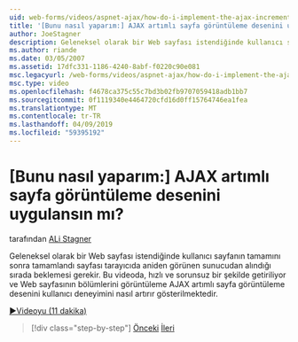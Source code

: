 ```yaml
---
uid: web-forms/videos/aspnet-ajax/how-do-i-implement-the-ajax-incremental-page-display-pattern
title: '[Bunu nasıl yaparım:] AJAX artımlı sayfa görüntüleme desenini uygulansın mı? | Microsoft Docs'
author: JoeStagner
description: Geleneksel olarak bir Web sayfası istendiğinde kullanıcı sayfanın tamamını sonra sudde Tamamlandı sayfasında görünür sunucudan alınana kadar bekleyin gerekir...
ms.author: riande
ms.date: 03/05/2007
ms.assetid: 17dfc331-1186-4240-8abf-f0220c90e081
msc.legacyurl: /web-forms/videos/aspnet-ajax/how-do-i-implement-the-ajax-incremental-page-display-pattern
msc.type: video
ms.openlocfilehash: f4678ca375c55c7bd3b02fb9707059418adb1bb7
ms.sourcegitcommit: 0f1119340e4464720cfd16d0ff15764746ea1fea
ms.translationtype: MT
ms.contentlocale: tr-TR
ms.lasthandoff: 04/09/2019
ms.locfileid: "59395192"
---
```

# <a name="how-do-i-implement-the-ajax-incremental-page-display-pattern"></a>[Bunu nasıl yaparım:] AJAX artımlı sayfa görüntüleme desenini uygulansın mı?

tarafından [ALi Stagner](https://github.com/JoeStagner)

Geleneksel olarak bir Web sayfası istendiğinde kullanıcı sayfanın tamamını sonra tamamlandı sayfası tarayıcıda aniden görünen sunucudan alındığı sırada beklemesi gerekir. Bu videoda, hızlı ve sorunsuz bir şekilde getiriliyor ve Web sayfasının bölümlerini görüntüleme AJAX artımlı sayfa görüntüleme desenini kullanıcı deneyimini nasıl artırır gösterilmektedir.

[&#9654;Videoyu (11 dakika)](https://channel9.msdn.com/Blogs/ASP-NET-Site-Videos/how-do-i-implement-the-ajax-incremental-page-display-pattern)

> [!div class="step-by-step"]
> [Önceki](how-do-i-implement-the-ajax-paging-pattern.md)
> [İleri](how-do-i-implement-the-incremental-page-display-pattern-using-http-get-and-post.md)
